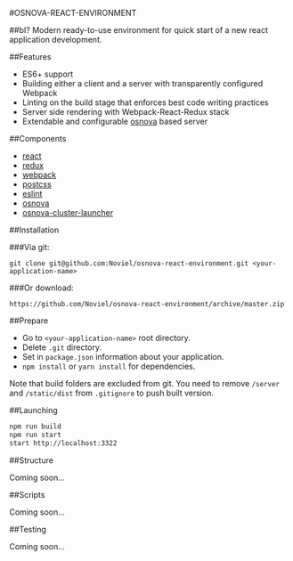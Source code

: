 #OSNOVA-REACT-ENVIRONMENT

##bI?
Modern ready-to-use environment for quick start of a new react application development.

##Features

 - ES6+ support
 - Building either a client and a server with transparently configured Webpack
 - Linting on the build stage that enforces best code writing practices
 - Server side rendering with Webpack-React-Redux stack
 - Extendable and configurable [osnova](https://github.com/Noviel/osnova) based server
 
##Components 

 - [react](https://facebook.github.io/react/)
 - [redux](http://redux.js.org/)
 - [webpack](https://webpack.js.org/)
 - [postcss](http://postcss.org/)
 - [eslint](http://eslint.org/)
 - [osnova](https://github.com/Noviel/osnova)
 - [osnova-cluster-launcher](https://github.com/Noviel/osnova-cluster-launcher)
 
##Installation

###Via git:

    git clone git@github.com:Noviel/osnova-react-environment.git <your-application-name>
    
###Or download:

    https://github.com/Noviel/osnova-react-environment/archive/master.zip
    
##Prepare
- Go to `<your-application-name>` root directory.
- Delete `.git` directory.
- Set in `package.json` information about your application.
- `npm install` or `yarn install` for dependencies.

Note that build folders are excluded from git. You need to
remove `/server` and `/static/dist` from `.gitignore` to push built version.

##Launching

```sh
npm run build
npm run start
start http://localhost:3322
```

##Structure

  Coming soon...
  
##Scripts
  
  Coming soon...


##Testing

  Coming soon...